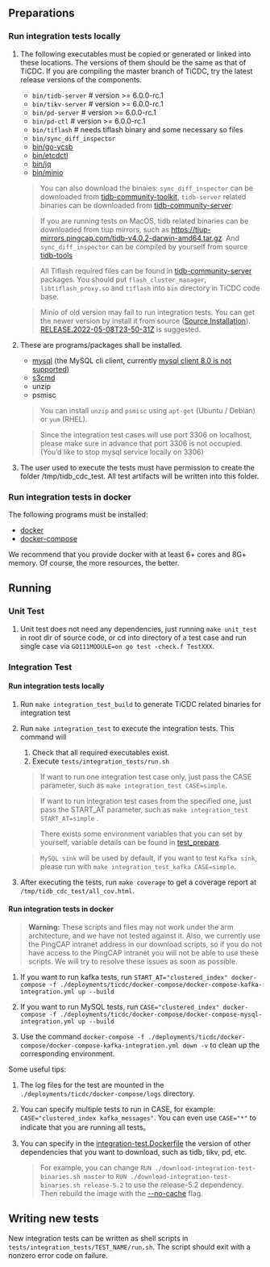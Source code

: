 ## Preparations

### Run integration tests locally

1. The following executables must be copied or generated or linked into these locations. The versions of them should be 
   the same as that of TiCDC. If you are compiling the master branch of TiCDC, try the latest release versions of the 
   components.

   * `bin/tidb-server` # version >= 6.0.0-rc.1
   * `bin/tikv-server` # version >= 6.0.0-rc.1
   * `bin/pd-server`   # version >= 6.0.0-rc.1
   * `bin/pd-ctl`      # version >= 6.0.0-rc.1
   * `bin/tiflash`     # needs tiflash binary and some necessary so files
   * `bin/sync_diff_inspector`
   * [bin/go-ycsb](https://github.com/pingcap/go-ycsb)
   * [bin/etcdctl](https://github.com/etcd-io/etcd/tree/master/etcdctl)
   * [bin/jq](https://stedolan.github.io/jq/)
   * [bin/minio](https://github.com/minio/minio)

   > You can also download the binaies: `sync_diff_inspector` can be downloaded 
   > from [tidb-community-toolkit](https://download.pingcap.org/tidb-community-toolkit-v6.0.0-linux-amd64.tar.gz), 
   > `tidb-server` related binaries can be downloaded 
   > from [tidb-community-server](https://download.pingcap.org/tidb-community-server-v6.0.0-linux-amd64.tar.gz):

   > If you are running tests on MacOS, tidb related binaries can be downloaded from tiup mirrors, such as 
   > https://tiup-mirrors.pingcap.com/tidb-v4.0.2-darwin-amd64.tar.gz. And `sync_diff_inspector` can be compiled by 
   > yourself from source [tidb-tools](https://github.com/pingcap/tidb-tools)
   
   > All Tiflash required files can be found in 
   > [tidb-community-server](https://download.pingcap.org/tidb-community-server-v6.0.0-linux-amd64.tar.gz) packages. 
   > You should put `flash_cluster_manager`, `libtiflash_proxy.so` and `tiflash` into `bin` directory in TiCDC code base.

   > Minio of old version may fail to run integration tests. You can get the newer version by  install it from source
   > ([Source Installation](https://github.com/minio/minio#install-from-source)).
   > [RELEASE.2022-05-08T23-50-31Z](https://github.com/minio/minio/releases/tag/RELEASE.2022-05-08T23-50-31Z) is suggested.

3. These are programs/packages shall be installed. 
   * [mysql](https://dev.mysql.com/doc/mysql-installation-excerpt/5.7/en/) (the MySQL cli client,
     currently [mysql client 8.0 is not supported](https://github.com/pingcap/tidb/issues/14021))
   * [s3cmd](https://s3tools.org/download)
   * unzip
   * psmisc
   
   > You can install `unzip` and `psmisc` using `apt-get` (Ubuntu / Debian) or `yum` (RHEL).
   
   > Since the integration test cases will use port 3306 on localhost, please make sure in advance that port 3306 is 
   > not occupied. (You’d like to stop mysql service locally on 3306)

4. The user used to execute the tests must have permission to create the folder /tmp/tidb_cdc_test. All test artifacts
   will be written into this folder.

### Run integration tests in docker

The following programs must be installed:

* [docker](https://docs.docker.com/get-docker/)
* [docker-compose](https://docs.docker.com/compose/install/)

We recommend that you provide docker with at least 6+ cores and 8G+ memory. Of course, the more resources, the better.

## Running

### Unit Test

1. Unit test does not need any dependencies, just running `make unit_test` in root dir of source code, or cd into
   directory of a test case and run single case via `GO111MODULE=on go test -check.f TestXXX`.

### Integration Test

#### Run integration tests locally

1. Run `make integration_test_build` to generate TiCDC related binaries for integration test

2. Run `make integration_test` to execute the integration tests. This command will

   1. Check that all required executables exist.
   2. Execute `tests/integration_tests/run.sh`

   > If want to run one integration test case only, just pass the CASE parameter, such as `make integration_test CASE=simple`.
   
   > If want to run integration test cases from the specified one, just pass the START_AT parameter, such as `make integration_test START_AT=simple` .

   > There exists some environment variables that you can set by yourself, variable details can be found in [test_prepare](_utils/test_prepare).

   > `MySQL sink` will be used by default, if you want to test `Kafka sink`, please run with `make integration_test_kafka CASE=simple`.

3. After executing the tests, run `make coverage` to get a coverage report at `/tmp/tidb_cdc_test/all_cov.html`.

#### Run integration tests in docker

> **Warning:**
> These scripts and files may not work under the arm architecture,
> and we have not tested against it.
> Also, we currently use the PingCAP intranet address in our download scripts,
> so if you do not have access to the PingCAP intranet you will not be able to use these scripts.
> We will try to resolve these issues as soon as possible.

1. If you want to run kafka tests,
   run `START_AT="clustered_index" docker-compose -f ./deployments/ticdc/docker-compose/docker-compose-kafka-integration.yml up --build`

2. If you want to run MySQL tests,
   run `CASE="clustered_index" docker-compose -f ./deployments/ticdc/docker-compose/docker-compose-mysql-integration.yml up --build`

3. Use the command `docker-compose -f ./deployments/ticdc/docker-compose/docker-compose-kafka-integration.yml down -v`
   to clean up the corresponding environment.

Some useful tips:

1. The log files for the test are mounted in the `./deployments/ticdc/docker-compose/logs` directory.

2. You can specify multiple tests to run in CASE, for example: `CASE="clustered_index kafka_messages"`. You can even
   use `CASE="*"` to indicate that you are running all tests。

3. You can specify in the [integration-test.Dockerfile](../../deployments/ticdc/docker/integration-test.Dockerfile)
   the version of other dependencies that you want to download, such as tidb, tikv, pd, etc.
   > For example, you can change `RUN ./download-integration-test-binaries.sh master` to `RUN ./download-integration-test-binaries.sh release-5.2`
   > to use the release-5.2 dependency.
   > Then rebuild the image with the [--no-cache](https://docs.docker.com/compose/reference/build/) flag.

## Writing new tests

New integration tests can be written as shell scripts in `tests/integration_tests/TEST_NAME/run.sh`. The script should
exit with a nonzero error code on failure.
